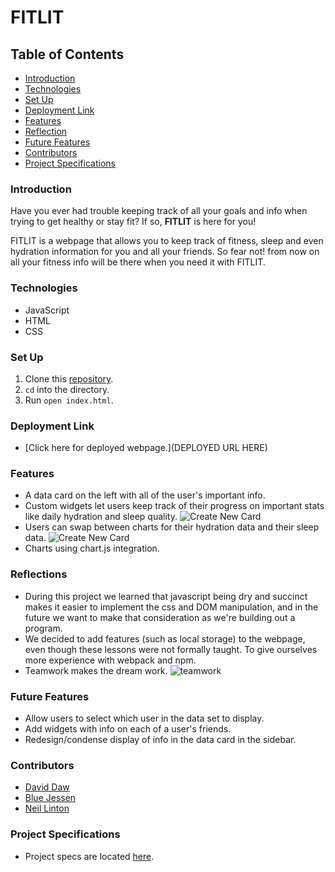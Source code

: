 # FITLIT

## Table of Contents
- [Introduction](#introduction)
- [Technologies](#technologies)
- [Set Up](#set-up)
- [Deployment Link](#deployment-link)
- [Features](#features)
- [Reflection](#reflection)
- [Future Features](#future-features)
- [Contributors](#contributors)
- [Project Specifications](#project-specifications)

### Introduction
Have you ever had trouble keeping track of all your goals and info when trying to get healthy or stay fit? If so, **FITLIT** is here for you!

FITLIT is a webpage that allows you to keep track of fitness, sleep and even hydration information for you and all your friends. So fear not! from now on all your fitness info will be there when you need it with FITLIT.

### Technologies
- JavaScript
- HTML
- CSS

### Set Up
1. Clone this [repository](https://github.com/BlueJessen/FITLIT).
2. `cd` into the directory.
3. Run `open index.html`.

### Deployment Link
- [Click here for deployed webpage.](DEPLOYED URL HERE)

### Features
- A data card on the left with all of the user's important info.
- Custom widgets let users keep track of their progress on important stats like daily hydration and sleep quality.
![Create New Card](/assets/Gif%201%20ideabox.gif)
- Users can swap between charts for their hydration data and their sleep data.
![Create New Card](/assets/Gif%201%20ideabox.gif)
- Charts using chart.js integration.

### Reflections
- During this project we learned that javascript being dry and succinct makes it easier to implement the css and DOM manipulation, and in the future we want to make that consideration as we're building out a program.
- We decided to add features (such as local storage) to the webpage, even though these lessons were not formally taught. To give ourselves more experience with webpack and npm.
- Teamwork makes the dream work.
![teamwork](https://user-images.githubusercontent.com/99382481/163876131-cc5b620d-540a-4ebd-b4d1-32fcec783c2b.png)


### Future Features
- Allow users to select which user in the data set to display.
- Add widgets with info on each of a user's friends.
- Redesign/condense display of info in the data card in the sidebar.

### Contributors
- [David Daw](https://github.com/davidhdaw)
- [Blue Jessen](https://github.com/BlueJessen/)
- [Neil Linton](https://github.com/LINTONBNEIL)

### Project Specifications
- Project specs are located [here](https://frontend.turing.edu/projects/Fitlit-part-one.html).
